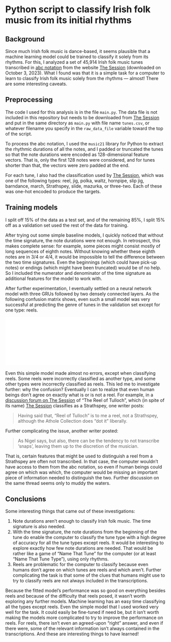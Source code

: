 # Python script to classify Irish folk music from its initial rhythms

## Background

Since much Irish folk music is dance-based, it seems plausible that a
machine learning model could be trained to classify it solely from its
rhythms. For this, I analyzed a set of 45,914 Irish folk music tunes
transcribed in [abc notation](https://abcnotation.com/) from the website
[The Session](https://thesession.org/api) (downloaded on October 3,
2023). What I found was that it is a simple task for a computer to learn
to classify Irish folk music solely from the rhythms — almost! There are
some interesting caveats.

## Preprocessing

The code I used for this analysis is in the file `main.py`. The data
file is not included in this repository but needs to be downloaded from
[The Session](https://thesession.org/api) and put in the same directory
as `main.py` with file name `tunes.csv`, or whatever filename you
specify in the `raw_data_file` variable toward the top of the script.

To process the abc notation, I used the `music21` library for Python to
extract the rhythmic durations of all the notes, and I padded or
truncated the tunes so that the note durations were encoded as
128-dimensional feature vectors. That is, only the first 128 notes were
considered, and for tunes shorter than that, the vectors were zero
padded at the end.

For each tune, I also had the classification used by [The
Session](https://thesession.org/api), which was one of the following
types: reel, jig, polka, waltz, hornpipe, slip jig, barndance, march,
Strathspey, slide, mazurka, or three-two. Each of these was one-hot
encoded to produce the targets.

## Training models

I split off 15% of the data as a test set, and of the remaining 85%, I
split 15% off as a validation set used the rest of the data for
training.

After trying out some simple baseline models, I quickly noticed that
without the time signature, the note durations were not enough. In
retrospect, this makes complete sense: for example, some pieces might
consist mostly of long sequences of eighth notes. Without knowing
whether these eighth notes are in 3/4 or 4/4, it would be impossible to
tell the difference between the two time signatures. Even the beginnings
(which could have pick-up notes) or endings (which might have been
truncated) would be of no help. So I included the numerator and
denominator of the time signature as additional features for the model
to work with.

After further experimentation, I eventually settled on a neural network
model with three GRUs followed by two densely connected layers. As the
following confusion matrix shows, even such a small model was very
successful at predicting the genre of tunes in the validation set except
for one type: reels.

![Confusion matrix](confusion_matrix.pdf)

Even this simple model made almost no errors, except when classifying
reels. Some reels were incorrectly classified as another type, and some
other types were incorrectly classified as reels. This led me to
investigate further: why the confusion? Eventually I can to realize that
even human beings don’t agree on exactly what is or is not a reel. For
example, in a [discussion forum on The
Session](https://thesession.org/tunes/7033) of “The Reel of Tulloch”,
which (in spite of its name) [The Session](https://thesession.org/api)
classifies as a Strathspey, one writer posts:

> Having said that, “Reel of Tulloch” is to me a reel, not a Strathspey,
> although the Athole Collection does “dot it” liberally.

Further complicating the issue, another writer posted:

> As Nigel says, but also, there can be the tendency to not transcribe
> ‘snaps’, leaving them up to the discretion of the musician.

That is, certain features that might be used to distinguish a reel from
a Strathspey are often not transcribed. In that case, the computer
wouldn’t have access to them from the abc notation, so even if human
beings could agree on which was which, the computer would be missing an
important piece of information needed to distinguish the two. Further
discussion on the same thread seems only to muddy the waters.

## Conclusions

Some interesting things that came out of these investigations:

1.  Note durations aren’t enough to classify Irish folk music. The time
    signature is also needed.
2.  With the time signature, the note durations from the beginning of
    the tune do enable the computer to classify the tune type with a
    high degree of accuracy for all the tune types except reels. It
    would be interesting to explore exactly how few note durations are
    needed. That would be rather like a game of “Name That Tune” for the
    computer (or at least “Name That Tune Type”), using only rhythms.
3.  Reels are problematic for the computer to classify because even
    humans don’t agree on which tunes are reels and which aren’t.
    Further complicating the task is that some of the clues that humans
    might use to try to classify reels are not always included in the
    transcriptions.

Because the fitted model’s performance was so good on everything besides
reels and because of the difficulty that reels posed, it wasn’t worth
exploring any further models. Machine learning has an easy time
classifying all the types except reels. Even the simple model that I
used worked very well for the task. It could easily be fine-tuned if
need be, but it isn’t worth making the models more complicated to try to
improve the performance on reels. For reels, there isn’t even an
agreed-upon “right” answer, and even if there were, some of the relevant
information isn’t always contained in the transcriptions. And these are
interesting things to have learned!
